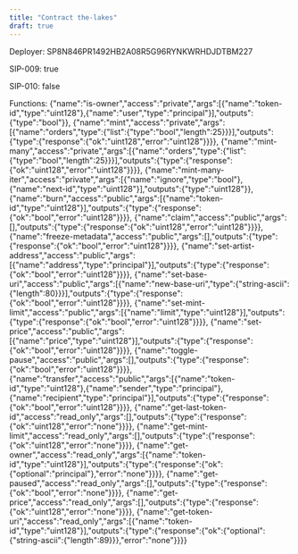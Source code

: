 ```yaml
---
title: "Contract the-lakes"
draft: true
---
```

Deployer: SP8N846PR1492HB2A08R5G96RYNKWRHDJDTBM227

SIP-009: true

SIP-010: false

Functions:
{"name":"is-owner","access":"private","args":[{"name":"token-id","type":"uint128"},{"name":"user","type":"principal"}],"outputs":{"type":"bool"}}, {"name":"mint","access":"private","args":[{"name":"orders","type":{"list":{"type":"bool","length":25}}}],"outputs":{"type":{"response":{"ok":"uint128","error":"uint128"}}}}, {"name":"mint-many","access":"private","args":[{"name":"orders","type":{"list":{"type":"bool","length":25}}}],"outputs":{"type":{"response":{"ok":"uint128","error":"uint128"}}}}, {"name":"mint-many-iter","access":"private","args":[{"name":"ignore","type":"bool"},{"name":"next-id","type":"uint128"}],"outputs":{"type":"uint128"}}, {"name":"burn","access":"public","args":[{"name":"token-id","type":"uint128"}],"outputs":{"type":{"response":{"ok":"bool","error":"uint128"}}}}, {"name":"claim","access":"public","args":[],"outputs":{"type":{"response":{"ok":"uint128","error":"uint128"}}}}, {"name":"freeze-metadata","access":"public","args":[],"outputs":{"type":{"response":{"ok":"bool","error":"uint128"}}}}, {"name":"set-artist-address","access":"public","args":[{"name":"address","type":"principal"}],"outputs":{"type":{"response":{"ok":"bool","error":"uint128"}}}}, {"name":"set-base-uri","access":"public","args":[{"name":"new-base-uri","type":{"string-ascii":{"length":80}}}],"outputs":{"type":{"response":{"ok":"bool","error":"uint128"}}}}, {"name":"set-mint-limit","access":"public","args":[{"name":"limit","type":"uint128"}],"outputs":{"type":{"response":{"ok":"bool","error":"uint128"}}}}, {"name":"set-price","access":"public","args":[{"name":"price","type":"uint128"}],"outputs":{"type":{"response":{"ok":"bool","error":"uint128"}}}}, {"name":"toggle-pause","access":"public","args":[],"outputs":{"type":{"response":{"ok":"bool","error":"uint128"}}}}, {"name":"transfer","access":"public","args":[{"name":"token-id","type":"uint128"},{"name":"sender","type":"principal"},{"name":"recipient","type":"principal"}],"outputs":{"type":{"response":{"ok":"bool","error":"uint128"}}}}, {"name":"get-last-token-id","access":"read_only","args":[],"outputs":{"type":{"response":{"ok":"uint128","error":"none"}}}}, {"name":"get-mint-limit","access":"read_only","args":[],"outputs":{"type":{"response":{"ok":"uint128","error":"none"}}}}, {"name":"get-owner","access":"read_only","args":[{"name":"token-id","type":"uint128"}],"outputs":{"type":{"response":{"ok":{"optional":"principal"},"error":"none"}}}}, {"name":"get-paused","access":"read_only","args":[],"outputs":{"type":{"response":{"ok":"bool","error":"none"}}}}, {"name":"get-price","access":"read_only","args":[],"outputs":{"type":{"response":{"ok":"uint128","error":"none"}}}}, {"name":"get-token-uri","access":"read_only","args":[{"name":"token-id","type":"uint128"}],"outputs":{"type":{"response":{"ok":{"optional":{"string-ascii":{"length":89}}},"error":"none"}}}}
